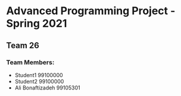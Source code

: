 # Advanced Programming Project - Spring 2021
## Team 26

### Team Members:
- Student1 99100000
- Student2 99100000
- Ali Bonaftizadeh 99105301
